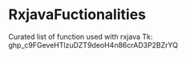 # RxjavaFuctionalities
Curated list of function used with rxjava
Tk: 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